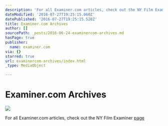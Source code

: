 ```yaml
---
description: 'For all Examiner.com articles, check out the NY Film Examiner page'
dateModified: '2016-07-27T19:25:15.060Z'
datePublished: '2016-07-27T19:25:15.528Z'
title: Examiner.com Archives
author: []
sourcePath: _posts/2016-06-24-examinercom-archives.md
hasPage: true
publisher:
  name: examiner.com
via: {}
starred: true
url: examinercom-archives/index.html
_type: MediaObject

---
```

# Examiner.com Archives
![](https://the-grid-user-content.s3-us-west-2.amazonaws.com/df85fcb5-03d7-4a0f-af05-cfcea059e565.jpg)

For all Examiner.com articles, check out the NY Film Examiner [page][0]

[0]: http://www.examiner.com/film-in-new-york/marcos-bernal-salas
